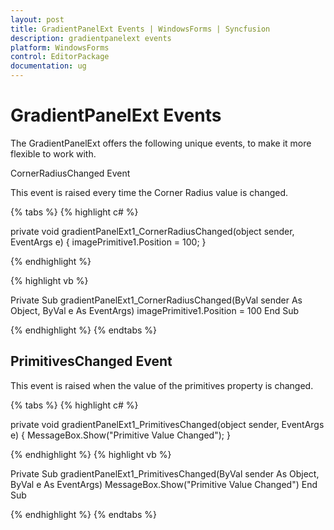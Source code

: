 ```yaml
---
layout: post
title: GradientPanelExt Events | WindowsForms | Syncfusion
description: gradientpanelext events
platform: WindowsForms
control: EditorPackage 
documentation: ug
---
```

# GradientPanelExt Events

The GradientPanelExt offers the following unique events, to make it more flexible to work with.

CornerRadiusChanged Event

This event is raised every time the Corner Radius value is changed.

{% tabs %}
{% highlight c# %}

private void gradientPanelExt1_CornerRadiusChanged(object sender, EventArgs e)
{
    imagePrimitive1.Position = 100;
}

{% endhighlight  %}

{% highlight vb %}

Private Sub gradientPanelExt1_CornerRadiusChanged(ByVal sender As Object, ByVal e As EventArgs)
imagePrimitive1.Position = 100
End Sub

{% endhighlight %}
{% endtabs %}

## PrimitivesChanged Event

This event is raised when the value of the primitives property is changed.

{% tabs %}
{% highlight c# %}

private void gradientPanelExt1_PrimitivesChanged(object sender, EventArgs e)
{
    MessageBox.Show("Primitive Value Changed");
}

{% endhighlight %}
{% highlight vb %}

Private Sub gradientPanelExt1_PrimitivesChanged(ByVal sender As Object, ByVal e As EventArgs)
MessageBox.Show("Primitive Value Changed")
End Sub

{% endhighlight  %}
{% endtabs %}
